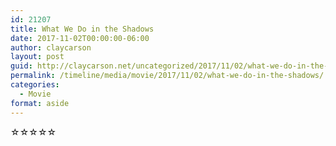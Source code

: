 ```yaml
---
id: 21207
title: What We Do in the Shadows
date: 2017-11-02T00:00:00-06:00
author: claycarson
layout: post
guid: http://claycarson.net/uncategorized/2017/11/02/what-we-do-in-the-shadows/
permalink: /timeline/media/movie/2017/11/02/what-we-do-in-the-shadows/
categories:
  - Movie
format: aside
---
```

<div class="media-details"></div>

<div class="media-creator"></div>

<div class="media-rating">☆☆☆☆☆</div>